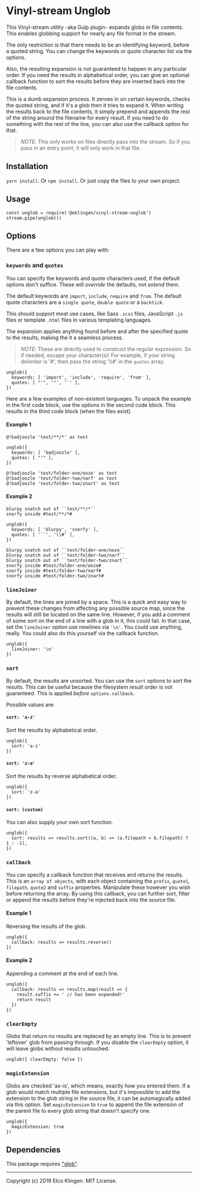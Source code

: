
# Vinyl-stream Unglob

This Vinyl-stream utility -aka Gulp plugin- expands globs in file contents. This enables globbing support for nearly any file format in the stream.

The only restriction is that there needs to be an identifying keyword, before a quoted string. You can change the keywords or quote character list via the options.

Also, the resulting expansion is not guaranteed to happen in any particular order. If you need the results in alphabetical order, you can give an optional callback function to sort the results before they are inserted back into the file contents.

This is a dumb expansion process. It zeroes in on certain keywords, checks the quoted string, and if it's a glob then it tries to expand it. When writing the results back to the file contents, it simply prepend and appends the rest of the string around the filename for every result. If you need to do something with the rest of the line, you can also use the callback option for that.

> *NOTE*: This only works on files directly pass into the stream. So if you pass in an entry point, it will only work in that file.

## Installation

`yarn install`. Or `npm install`. Or just copy the files to your own project.

## Usage

```
const unglob = require('@eklingen/vinyl-stream-unglob')
stream.pipe(unglob())
```

## Options

There are a few options you can play with:

### `keywords` and `quotes`

You can specify the keywords and quote characters used, if the default options don't suffice. These will _override_ the defaults, not _extend_ them.

The default keywords are `import`, `include`, `require` and `from`. The default quote characters are a `single quote`, `double quote` or a `backtick`.

This should support most use cases, like Sass `.scss` files, JavaScript `.js` files or template `.html` files in various templating languages.

The expansion applies anything found before and after the specified quote to the results, making the it a seamless process.

> *NOTE*: These are directly used to construct the regular expression. So if needed, escape your character(s)! For example, if your string delimiter is '#', then pass the string '\\\\#' in the `quotes` array.

```
unglob({
  keywords: [ 'import', 'include', 'require', 'from' ],
  quotes: [ "'", '"', '`' ],
})
```

Here are a few examples of non-existent languages. To unpack the example in the first code block, use the options in the second code block. This results in the third code block (when the files exist).

#### Example 1

```
@!badjoozle 'test/**/*' as test
```

```
unglob({
  keywords: [ 'badjoozle' ],
  quotes: [ "'" ],
})
```

```
@!badjoozle 'test/folder-one/ooze' as test
@!badjoozle 'test/folder-two/narf' as test
@!badjoozle 'test/folder-two/znart' as test
```

#### Example 2

```
blurpy snatch out of ``test/**/*``
snorfy inside #test/**/*#
```

```
unglob({
  keywords: [ 'blurpy', 'snorfy' ],
  quotes: [ '``', '\\#' ],
})
```

```
blurpy snatch out of ``test/folder-one/ooze``
blurpy snatch out of ``test/folder-two/narf``
blurpy snatch out of ``test/folder-two/znart``
snorfy inside #test/folder-one/ooze#
snorfy inside #test/folder-two/narf#
snorfy inside #test/folder-two/znart#
```

### `lineJoiner`

By default, the lines are joined by a space. This is a quick and easy way to prevent these changes from affecting any possible source map, since the results will still be located on the same line. However, if you add a comment of some sort on the end of a line with a glob in it, this could fail. In that case, set the `lineJoiner` option use newlines via `'\n'`. You could use anything, really. You could also do this yourself via the callback function.

```
unglob({
  lineJoiner: '\n'
})
```

### `sort`

By default, the results are unsorted. You can use the `sort` options to sort the results. This can be useful because the filesystem result order is not guaranteed. This is applied _before_ `options.callback`.

Possible values are:

#### `sort: 'a-z'`

Sort the results by alphabetical order.

```
unglob({
  sort: 'a-z'
})
```

#### `sort: 'z-a'`

Sort the results by reverse alphabetical order.

```
unglob({
  sort: 'z-a'
})
```

#### `sort: (custom)`

You can also supply your own sort function.

```
unglob({
  sort: results => results.sort((a, b) => (a.filepath > b.filepath) ? 1 : -1),
})
```

### `callback`

You can specify a callback function that receives and returns the results. This is an `array of objects`, with each object containing the `prefix`, `quote1`, `filepath`, `quote2` and `suffix` properties. Manipulate these however you wish before returning the array. By using this callback, you can further sort, filter or append the results before they're injected back into the source file.

#### Example 1

Reversing the results of the glob.

```
unglob({
  callback: results => results.reverse()
})
```

#### Example 2

Appending a comment at the end of each line.

```
unglob({
  callback: results => results.map(result => {
    result.suffix += ' // has been expanded!'
    return result
  })
})
```

### `clearEmpty`

Globs that return no results are replaced by an empty line. This is to prevent 'leftover' glob from passing through. If you disable the `clearEmpty` option, it will leave globs without results untouched.

```
unglob({ clearEmpty: false })
```

### `magicExtension`

Globs are checked 'as-is', which means, exactly how you entered them. If a glob would match multiple file extensions, but it's impossible to add the extension to the glob string in the source file, it can be automagically added via this option. Set `magicExtension` to `true` to append the file extension of the parent file to every glob string that doesn't specify one.

```
unglob({
  magicExtension: true
})
```

## Dependencies

This package requires ["glob"](https://www.npmjs.com/package/glob).

---

Copyright (c) 2019 Elco Klingen. MIT License.

